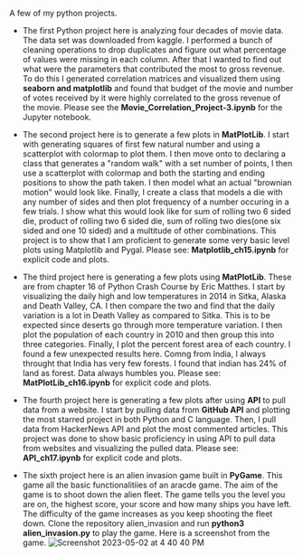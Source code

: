 A few of my python projects.

- The first Python project here is analyzing four decades of movie data. The data set was downloaded from kaggle. 
I performed a bunch of cleaning operations to drop duplicates and figure out what percentage of values were missing in each column. 
After that I wanted to find out what were the parameters that contributed the most to gross revenue. To do this I generated correlation matrices and visualized them using **seaborn and matplotlib** and found that budget of the movie and number of votes received by it were highly correlated to the gross revenue of the movie. Please see the **Movie_Correlation_Project-3.ipynb** for the Jupyter notebook.

- The second project here is to generate a few plots in **MatPlotLib**. I start with generating squares of first few natural number and using a scatterplot with colormap to plot them. I then move onto to declaring a class that generates a "random walk" with a set number of points, I then use a scatterplot with colormap and both the starting and ending positions to show the path taken. I then model what an actual "brownian motion" would look like. Finally, I create a class that models a die with any number of sides and then plot frequency of a number occuring in a few trials. I show what this would look like for sum of rolling two 6 sided die, product of rolling two 6 sided die, sum of rolling two dies(one six sided and one 10 sided) and a multitude of other combinations. This project is to show that I am proficient to generate some very basic level plots using Matplotlib and Pygal. Please see: **Matplotlib_ch15.ipynb** for explicit code and plots. 

- The third project here is generating a few plots using **MatPlotLib**. These are from chapter 16 of Python Crash Course by Eric Matthes. I start by visualizing the daily high and low temperatures in 2014 in Sitka, Alaska and Death Valley, CA. I then compare the two and find that the daily variation is a lot in Death Valley as compared to Sitka. This is to be expected since deserts go through more temperature variation. I then plot the population of each country in 2010 and then group this into three categories. Finally, I plot the percent forest area of each country. I found a few unexpected results here. Comng from India, I always throught that India has very few forests. I found that indian has 24% of land as forest. Data always humbles you. Please see: **MatPlotLib_ch16.ipynb** for explicit code and plots.  

- The fourth project here is generating a few plots after using **API** to pull data from a website. I start by pulling data from **GitHub API** and plotting the most starred project in both Python and C language. Then, I pull data from HackerNews API and plot the most commented articles. This project was done to show basic proficiency in using API to pull data from websites and visualizing the pulled data. Please see: **API_ch17.ipynb** for explicit code and plots.


- The sixth project here is an alien invasion game built in **PyGame**. This game all the basic functionalitiies of an aracde game. The aim of the game is to shoot down the alien fleet. The game tells you the level you are on, the highest score, your score and how many ships you have left. The difficulty of the game increases as you keep shooting the fleet down. Clone the repository alien_invasion and run **python3 alien_invasion.py** to play the game. Here is a screenshot from the game.
![Screenshot 2023-05-02 at 4 40 40 PM](https://user-images.githubusercontent.com/69361645/235780984-7cd49a2b-4913-428e-83aa-6d41139e8b3f.png)
